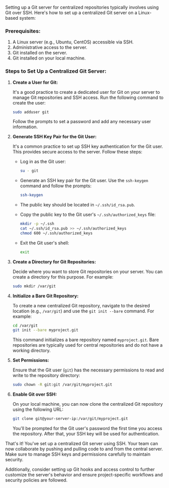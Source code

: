 Setting up a Git server for centralized repositories typically involves using Git over SSH. Here's how to set up a centralized Git server on a Linux-based system:

### Prerequisites:

1. A Linux server (e.g., Ubuntu, CentOS) accessible via SSH.
2. Administrative access to the server.
3. Git installed on the server.
4. Git installed on your local machine.

### Steps to Set Up a Centralized Git Server:

1. **Create a User for Git:**

   It's a good practice to create a dedicated user for Git on your server to manage Git repositories and SSH access. Run the following command to create the user:

   ```bash
   sudo adduser git
   ```

   Follow the prompts to set a password and add any necessary user information.

2. **Generate SSH Key Pair for the Git User:**

   It's a common practice to set up SSH key authentication for the Git user. This provides secure access to the server. Follow these steps:

   - Log in as the Git user:

     ```bash
     su - git
     ```

   - Generate an SSH key pair for the Git user. Use the `ssh-keygen` command and follow the prompts:

     ```bash
     ssh-keygen
     ```

   - The public key should be located in `~/.ssh/id_rsa.pub`.

   - Copy the public key to the Git user's `~/.ssh/authorized_keys` file:

     ```bash
     mkdir -p ~/.ssh
     cat ~/.ssh/id_rsa.pub >> ~/.ssh/authorized_keys
     chmod 600 ~/.ssh/authorized_keys
     ```

   - Exit the Git user's shell:

     ```bash
     exit
     ```

3. **Create a Directory for Git Repositories:**

   Decide where you want to store Git repositories on your server. You can create a directory for this purpose. For example:

   ```bash
   sudo mkdir /var/git
   ```

4. **Initialize a Bare Git Repository:**

   To create a new centralized Git repository, navigate to the desired location (e.g., `/var/git`) and use the `git init --bare` command. For example:

   ```bash
   cd /var/git
   git init --bare myproject.git
   ```

   This command initializes a bare repository named `myproject.git`. Bare repositories are typically used for central repositories and do not have a working directory.

5. **Set Permissions:**

   Ensure that the Git user (`git`) has the necessary permissions to read and write to the repository directory:

   ```bash
   sudo chown -R git:git /var/git/myproject.git
   ```

6. **Enable Git over SSH:**

   On your local machine, you can now clone the centralized Git repository using the following URL:

   ```bash
   git clone git@your-server-ip:/var/git/myproject.git
   ```

   You'll be prompted for the Git user's password the first time you access the repository. After that, your SSH key will be used for authentication.

That's it! You've set up a centralized Git server using SSH. Your team can now collaborate by pushing and pulling code to and from the central server. Make sure to manage SSH keys and permissions carefully to maintain security.

Additionally, consider setting up Git hooks and access control to further customize the server's behavior and ensure project-specific workflows and security policies are followed.